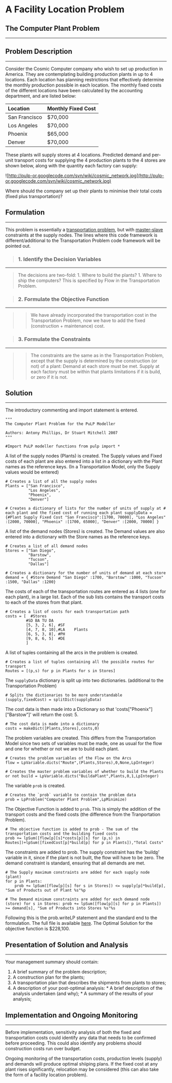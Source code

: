 # A Facility Location Problem #

## The Computer Plant Problem ##

---

## Problem Description ##

---

Consider the Cosmic Computer company who wish to set up production in America. They are contemplating building production plants in up to 4 locations. Each location has planning restrictions that effectively determine the monthly production possible in each location. The monthly fixed costs of the different locations have been calculated by the accounting department, and are listed below:

| **Location** | **Monthly Fixed Cost** |
|:-------------|:-----------------------|
|San Francisco |$70,000 |
|Los Angeles |$70,000 |
|Phoenix |$65,000 |
|Denver |$70,000 |

These plants will supply stores at 4 locations. Predicted demand and per-unit transport costs for supplying the 4 production plants to the 4 stores are shown below, along with the quantity each factory can supply:

![http://pulp-or.googlecode.com/svn/wiki/cosmic_network.jpg](http://pulp-or.googlecode.com/svn/wiki/cosmic_network.jpg)

Where should the company set up their plants to minimise their total costs (fixed plus transportation)?

## Formulation ##

---

This problem is essentially a [transportation problem](ATransportationProblem.md), but with [master-slave](OptimisationConcepts#Master-Slave_Constraints.md) constraints at the supply nodes. The lines where this code framework is different/additional to the Transportation Problem code framework will be pointed out.

> ### 1. Identify the Decision Variables ###
> 
---

> The decisions are two-fold:
    1. Where to build the plants?
    1. Where to ship the computers? This is specified by Flow in the Transportation Problem.

> ### 2. Formulate the Objective Function ###
> 
---

> > We have already incorporated the transportation cost in the Transportation Problem, now we have to add the fixed (construction + maintenance) cost.


> ### 3. Formulate the Constraints ###
> 
---

> > The constraints are the same as in the Transportation Problem, except that the supply is determined by the construction (or not) of a plant:
> > Demand at each store must be met. Supply at each factory must be within that plants limitations if it is build, or zero if it is not.

## Solution ##

---

The introductory commenting and import statement is entered.

```
"""
The Computer Plant Problem for the PuLP Modeller

Authors: Antony Phillips, Dr Stuart Mitchell 2007
"""

#Import PuLP modeller functions from pulp import *
```

A list of the supply nodes (Plants) is created. The Supply values and Fixed costs of each plant are also entered into a list in a dictionary with the Plant names as the reference keys. (In a Transportation Model, only the Supply values would be entered)

```
# Creates a list of all the supply nodes
Plants = ["San Francisco",
          "Los Angeles",
          "Phoenix",
          "Denver"]

# Creates a dictionary of lists for the number of units of supply at # each plant and the fixed cost of running each plant supplyData = {#Plant Supply Fixed Cost "San Francisco":[1700, 70000], "Los Angeles" :[2000, 70000], "Phoenix" :[1700, 65000], "Denver" :[2000, 70000] }
```

A list of the demand nodes (Stores) is created. The Demand values are also entered into a dictionary with the Store names as the reference keys.

```
# Creates a list of all demand nodes
Stores = ["San Diego",
          "Barstow",
          "Tucson",
          "Dallas"]

# Creates a dictionary for the number of units of demand at each store demand = { #Store Demand "San Diego" :1700, "Barstow" :1000, "Tucson" :1500, "Dallas" :1200}
```

The costs of each of the transportation routes are entered as 4 lists (one for each plant), in a large list. Each of the sub lists contains the transport costs to each of the stores from that plant.

```
# Creates a list of costs for each transportation path
costs = [  #Stores
         #SD BA TU DA
         [5, 3, 2, 6], #SF
         [4, 7, 8, 10],#LA    Plants
         [6, 5, 3, 8], #PH
         [9, 8, 6, 5]  #DE         
         ]
```

A list of tuples containing all the arcs in the problem is created.

```
# Creates a list of tuples containing all the possible routes for transport
Routes = [(p,s) for p in Plants for s in Stores]
```

The `supplyData` dictionary is split up into two dictionaries. (additional to the Transportation Problem)

```
# Splits the dictionaries to be more understandable
(supply,fixedCost) = splitDict(supplyData)
```

The cost data is then made into a Dictionary so that 'costs["Phoenix"]["Barstow"]' will return the cost: 5.

```
# The cost data is made into a dictionary
costs = makeDict([Plants,Stores],costs,0)
```

The problem variables are created. This differs from the Transportation Model since two sets of variables must be made, one as usual for the flow and one for whether or not we are to build each plant.

```
# Creates the problem variables of the Flow on the Arcs
flow = LpVariable.dicts("Route",(Plants,Stores),0,None,LpInteger)

# Creates the master problem variables of whether to build the Plants or not build = LpVariable.dicts("BuildaPlant",Plants,0,1,LpInteger)
```

The variable `prob` is created.

```
# Creates the `prob` variable to contain the problem data
prob = LpProblem("Computer Plant Problem",LpMinimize)
```

The Objective Function is added to `prob`. This is simply the addition of the transport costs and the fixed costs (the difference from the Tranportation Problem).

```
# The objective function is added to prob - The sum of the transportation costs and the building fixed costs
prob += lpSum([flow[p][s]*costs[p][s] for (p,s) in Routes])+lpSum([fixedCost[p]*build[p] for p in Plants]),"Total Costs"
```

The constraints are added to prob. The supply constraint has the 'build[p](p.md)' variable in it, since if the plant is not built, the flow will have to be zero. The demand constraint is standard, ensuring that all demands are met.

```
# The Supply maximum constraints are added for each supply node (plant)
for p in Plants:
    prob += lpSum([flow[p][s] for s in Stores]) <= supply[p]*build[p], "Sum of Products out of Plant %s"%p

# The Demand minimum constraints are added for each demand node (store) for s in Stores: prob += lpSum([flow[p][s] for p in Plants]) >= demand[s], "Sum of Products into Stores %s"%s
```

Following this is the prob.writeLP statement and the standard end to the formulation. The full file is available [here](http://pulp-or.googlecode.com/svn/trunk/pulp-or/examples/ComputerPlantProblem.py). The Optimal Solution for the objective function is $228,100.

## Presentation of Solution and Analysis ##

---

Your management summary should contain:

  1. A brief summary of the problem description;
  1. A construction plan for the plants;
  1. A transportation plan that describes the shipments from plants to stores;
  1. A description of your post-optimal analysis:
    * A brief description of the analysis undertaken (and why);
    * A summary of the results of your analysis;

## Implementation and Ongoing Monitoring ##

---

Before implementation, sensitivity analysis of both the fixed and transportation costs could identify any data that needs to be confirmed before proceeding. This could also identify any problems should construction costs run over budget.

Ongoing monitoring of the transportation costs, production levels (supply) and demands will produce optimal shiiping plans. If the fixed cost at any plant rises significantly, relocation may be considered (this can also take the form of a facility location problem).